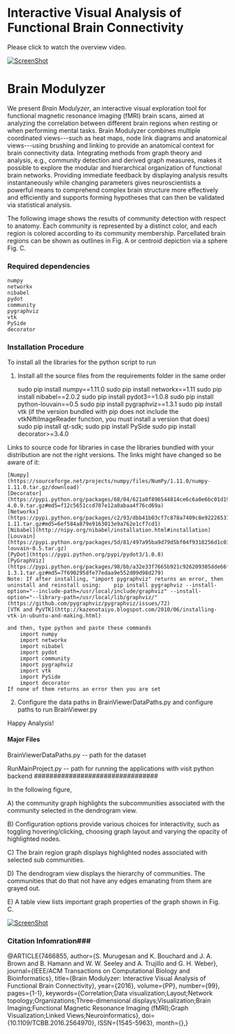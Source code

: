 # Interactive Visual Analysis of Functional Brain Connectivity #


Please click to watch the overview video.

[![ScreenShot](http://s32.postimg.org/mqw3ainkl/Architecture_Diag_Page_1.jpg)](https://vimeo.com/165523412)

# Brain Modulyzer #
We present *Brain Modulyzer*, an interactive visual exploration tool for functional magnetic resonance imaging (fMRI) brain scans, aimed at analyzing the correlation between different brain regions when resting or when performing mental tasks. Brain Modulyzer combines multiple coordinated views---such as heat maps, node link diagrams and anatomical views---using brushing and linking to provide an anatomical context for brain connectivity data. Integrating methods from graph theory and analysis, e.g., community detection and derived graph measures, makes it possible to explore the modular and hierarchical organization of functional brain networks. Providing immediate feedback by displaying analysis results instantaneously while changing parameters gives neuroscientists a powerful means to comprehend complex brain structure more effectively and efficiently and supports forming hypotheses that can then be validated via statistical analysis.

The following image shows the results of community detection with respect to anatomy. Each community is represented by a distinct color, and each region is colored according to its community
membership. Parcellated brain regions can be shown as outlines in Fig. A or
centroid depiction via a sphere Fig. C.

<!--![ScreenShot](http://s32.postimg.org/blbh7yllh/Anatomical_Diagram_Page_1.jpg)-->

### Required dependencies ###
    numpy
    networkx
    nibabel
    pydot
    community
    pygraphviz
    vtk
    PySide
    decorator


### Installation Procedure ###

To install all the libraries for the python script to run

1) Install all the source files from the requirements folder in the same order

	sudo pip install numpy==1.11.0
	sudo pip install networkx==1.11
	sudo pip install nibabel==2.0.2
	sudo pip install pydot3==1.0.8
	sudo pip install python-louvain==0.5
	sudo pip install pygraphviz==1.3.1
	sudo pip install vtk (if the version bundled with pip does not include the vtkNiftiImageReader function, you must install a version that does)	
	sudo pip install qt-sdk; sudo pip install PySide
	sudo pip install decorator>=3.4.0

Links to source code for libraries in case the libraries bundled with your distribution are not the right versions. The links might have changed so be aware of it:

	[Numpy](https://sourceforge.net/projects/numpy/files/NumPy/1.11.0/numpy-1.11.0.tar.gz/download)`
	[Decorator](https://pypi.python.org/packages/68/04/621a0f896544814ce6c6a0e6bc01d19fc41d245d4515a2e4cf9e07a45a12/decorator-4.0.9.tar.gz#md5=f12c5651ccd707e12a0abaa4f76cd69a)
	[Networkx](https://pypi.python.org/packages/c2/93/dbb41b03cf7c878a7409c8e92226531f840a423c9309ea534873a83c9192/networkx-1.11.tar.gz#md5=6ef584a879e9163013e9a762e1cf7cd1)
	[Nibabel](http://nipy.org/nibabel/installation.html#installation) 
	[Louvain](https://pypi.python.org/packages/5d/81/497a95ba9d79d5bf04f9318256d1c0102329dd6a77b9d1e4dd84871e1089/python-louvain-0.5.tar.gz)
	[PyDot](https://pypi.python.org/pypi/pydot3/1.0.8)
	[PyGraphViz](https://pypi.python.org/packages/98/bb/a32e33f7665b921c926209305dde66fe41003a4ad934b10efb7c1211a419/pygraphviz-1.3.1.tar.gz#md5=7f690295dfe77edaa9e552d09d98d279)
	Note: If after installing, "import pygraphviz" returns an error, then uninstall and reinstall using: 	pip install pygraphviz --install-option="--include-path=/usr/local/include/graphviz" --install-option="--library-path=/usr/local/lib/graphviz/" (https://github.com/pygraphviz/pygraphviz/issues/72)
	[VTK and PyVTK](http://kazenotaiyo.blogspot.com/2010/06/installing-vtk-in-ubuntu-and-making.html)

	and then, type python and paste these commands
		import numpy
		import networkx
		import nibabel
		import pydot
		import community 
		import pygraphviz
		import vtk
		import PySide
		import decorator
	If none of them returns an error then you are set

2)	Configure the data paths in BrainViewerDataPaths.py 
	and configure paths to run BrainViewer.py   


Happy Analysis! 

#### Major Files ####
BrainViewerDataPaths.py -- path for the dataset

RunMainProject.py -- path for running the applications with visit python backend
################################

In the following figure, 

A) the community graph highlights the subcommunities associated with the community selected in the dendrogram view. 

B) Configuration options provide various choices for interactivity, such as toggling hovering/clicking, choosing graph layout and varying the opacity of highlighted nodes. 

C) The brain region graph displays highlighted nodes associated with selected sub communities.

D) The dendrogram view displays the hierarchy of communities. The communities that do that not have any edges emanating from them are grayed out.

E) A table view lists important graph properties of the graph shown in Fig. C.

[![ScreenShot](http://s32.postimg.org/7zro1qnrp/Visual_Tool_Page_1.jpg)]()


### Citation Infomration###
@ARTICLE{7466855, 
author={S. Murugesan and K. Bouchard and J. A. Brown and B. Hamann and W. W. Seeley and A. Trujillo and G. H. Weber}, 
journal={IEEE/ACM Transactions on Computational Biology and Bioinformatics}, 
title={Brain Modulyzer: Interactive Visual Analysis of Functional Brain Connectivity}, 
year={2016}, 
volume={PP}, 
number={99}, 
pages={1-1}, 
keywords={Correlation;Data visualization;Layout;Network topology;Organizations;Three-dimensional displays;Visualization;Brain Imaging;Functional Magnetic Resonance Imaging (fMRI);Graph Visualization;Linked Views;Neuroinformatics}, 
doi={10.1109/TCBB.2016.2564970}, 
ISSN={1545-5963}, 
month={},}

<!--![ScreenShot](http://s32.postimg.org/f3a3uyms5/Teaser_CGraph_View_Page_1.jpg)-->
